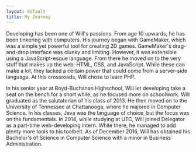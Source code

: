 ```yaml
---
layout: default
title: My Journey
---
```

Developing has been one of Will's passions. From age 10 upwards, he has been tinkering with computers. His journey began with GameMaker, which was a simple yet powerful tool for creating 2D games. GameMaker's drag-and-drop interface was clunky and limiting. However, it was extensible using a JavaScript-esque language. From there he moved on to the very stuff that makes up the web: HTML, CSS, and JavaScript. While these can make a lot, they lacked a certain power that could come from a server-side language. At this crossroads, Will chose to learn PHP.

In his senior year at Boyd-Buchanan Highschool, Will let developing take a seat on the bench for a short while, as he focused more on schoolwork. Will graduated as the salutatorian of his class of 2013. He then moved on to the University of Tennessee at Chattanooga, where he majored in Computer Science. In his classes, Java was the language of choice, but the focus was on the fundamentals. In 2014, while studying at UTC, Will joined Delegator as a part-time web-developing intern. While there, he managed to add plenty more tools to his toolbelt. As of December 2016, Will has obtained his Bachelor's of Science in Computer Science with a minor in Business Administration.
